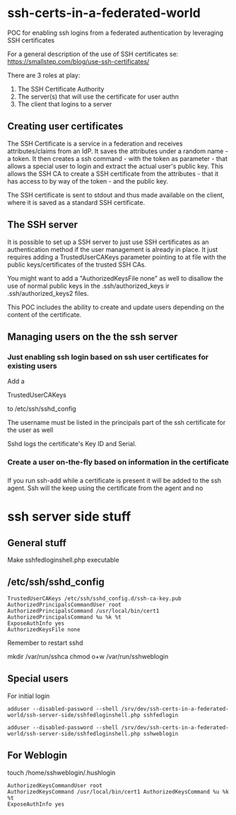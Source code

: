 # ssh-certs-in-a-federated-world

POC for enabling ssh logins from a federated authentication by leveraging SSH certificates

For a general description of the use of SSH certificates se: https://smallstep.com/blog/use-ssh-certificates/

There are 3 roles at play:

1. The SSH Certificate Authority
2. The server(s) that will use the certificate for user authn
3. The client that logins to a server

## Creating user certificates

The SSH Certificate is a service in a federation and receives attributes/claims from an IdP. It
saves the attributes under a random name - a token. It then creates a ssh command - with the token as parameter -
that allows a special user to login and extract the actual user's public key. This allows the SSH CA to create a
SSH certificate from the attributes - that it has access to by way of the token - and the public key.

The SSH certificate is sent to stdout and thus made available on the client, where it is saved as a standard
SSH certificate.

## The SSH server

It is possible to set up a SSH server to just use SSH certificates as an authentication method if the user management is
already in place. It just requires adding a TrustedUserCAKeys parameter pointing to at file with the public keys/certificates
of the trusted SSH CAs.

You might want to add a "AuthorizedKeysFile none" as well to disallow the use of normal public keys in the
.ssh/authorized_keys ir .ssh/authorized_keys2 files.

This POC includes the ability to create and update users depending on the content of the certificate.







## Managing users on the the ssh server

### Just enabling ssh login based on ssh user certificates for existing users

Add a

TrustedUserCAKeys <name of file with list of public keys for trusted ssh CAs>

to /etc/ssh/sshd_config

The username must be listed in the principals part of the ssh certificate for the user as well

Sshd logs the certificate's Key ID and Serial.

### Create a user on-the-fly based on information in the certificate


###

If you run ssh-add while a certificate is present it will be added to the ssh agent. Ssh will the keep using the certificate from the agent and no


# ssh server side stuff

## General stuff

Make sshfedloginshell.php executable

## /etc/ssh/sshd_config

```
TrustedUserCAKeys /etc/ssh/sshd_config.d/ssh-ca-key.pub
AuthorizedPrincipalsCommandUser root
AuthorizedPrincipalsCommand /usr/local/bin/cert1 AuthorizedPrincipalsCommand %u %k %t
ExposeAuthInfo yes
AuthorizedKeysFile none
```

Remember to restart sshd

mkdir /var/run/sshca
chmod o+w /var/run/sshweblogin


## Special users

For initial login

`adduser --disabled-password --shell /srv/dev/ssh-certs-in-a-federated-world/ssh-server-side/sshfedloginshell.php sshfedlogin`

`adduser --disabled-password --shell /srv/dev/ssh-certs-in-a-federated-world/ssh-server-side/sshfedloginshell.php sshweblogin`


## For Weblogin


touch /home/sshweblogin/.hushlogin


```
AuthorizedKeysCommandUser root
AuthorizedKeysCommand /usr/local/bin/cert1 AuthorizedKeysCommand %u %k %t
ExposeAuthInfo yes
```